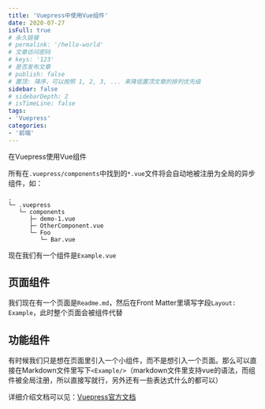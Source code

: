 ```yaml
---
title: 'Vuepress中使用Vue组件'
date: 2020-07-27
isFull: true
# 永久链接
# permalink: '/hello-world'
# 文章访问密码
# keys: '123'
# 是否发布文章
# publish: false
# 置顶: 降序，可以按照 1, 2, 3, ... 来降低置顶文章的排列优先级
sidebar: false
# sidebarDepth: 2
# isTimeLine: false
tags:
- 'Vuepress'
categories:
- '前端'
---
```

在Vuepress使用Vue组件

<!-- more -->

所有在`.vuepress/components`中找到的`*.vue`文件将会自动地被注册为全局的异步组件，如：

```
.
└─ .vuepress
   └─ components
      ├─ demo-1.vue
      ├─ OtherComponent.vue
      └─ Foo
         └─ Bar.vue
```
现在我们有一个组件是`Example.vue`

## 页面组件
我们现在有一个页面是`Readme.md`，然后在Front Matter里填写字段`Layout: Example`，此时整个页面会被组件代替

## 功能组件
有时候我们只是想在页面里引入一个小组件，而不是想引入一个页面。那么可以直接在Markdown文件里写下`<Example/>`（markdown文件里支持vue的语法，而组件被全局注册，所以直接写就行，另外还有一些表达式什么的都可以）

详细介绍文档可以见：[Vuepress官方文档](https://www.vuepress.cn/guide/using-vue.html)